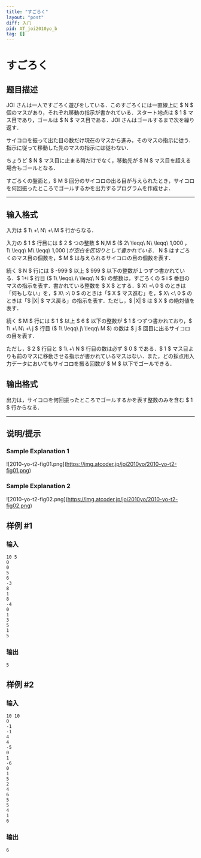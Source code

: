 ```yaml
---
title: "すごろく"
layout: "post"
diff: 入门
pid: AT_joi2010yo_b
tag: []
---
```


# すごろく

## 题目描述

[problemUrl]: https://atcoder.jp/contests/joi2010yo/tasks/joi2010yo_b

JOI さんは一人ですごろく遊びをしている．このすごろくには一直線上に $ N $ 個のマスがあり，それぞれ移動の指示が書かれている．スタート地点は $ 1 $ マス目であり，ゴールは $ N $ マス目である．JOI さんはゴールするまで次を繰り返す．

サイコロを振って出た目の数だけ現在のマスから進み，そのマスの指示に従う．指示に従って移動した先のマスの指示には従わない．

ちょうど $ N $ マス目に止まる時だけでなく，移動先が $ N $ マス目を超える場合もゴールとなる．

すごろくの盤面と，$ M $ 回分のサイコロの出る目が与えられたとき，サイコロを何回振ったところでゴールするかを出力するプログラムを作成せよ．

- - - - - -

## 输入格式

入力は $ 1\ +\ N\ +\ M $ 行からなる．

入力の $ 1 $ 行目には $ 2 $ つの整数 $ N,M $ ($ 2\ \leqq\ N\ \leqq\ 1\,000 $，$ 1\ \leqq\ M\ \leqq\ 1\,000 $) が空白を区切りとして書かれている．$ N $ はすごろくのマス目の個数を，$ M $ は与えられるサイコロの目の個数を表す．

続く $ N $ 行には $ -999 $ 以上 $ 999 $ 以下の整数が１つずつ書かれている．$ 1+i $ 行目 ($ 1\ \leqq\ i\ \leqq\ N $) の整数は，すごろくの $ i $ 番目のマスの指示を表す．書かれている整数を $ X $ とする．$ X\ =\ 0 $ のときは「何もしない」を，$ X\ >\ 0 $ のときは「$ X $ マス進む」を，$ X\ <\ 0 $ のときは「$ |X| $ マス戻る」の指示を表す．ただし，$ |X| $ は $ X $ の絶対値を表す．

続く $ M $ 行には $ 1 $ 以上 $ 6 $ 以下の整数が $ 1 $ つずつ書かれており，$ 1\ +\ N\ +\ j $ 行目 ($ 1\ \leqq\ j\ \leqq\ M $) の数は $ j $ 回目に出るサイコロの目を表す．

ただし，$ 2 $ 行目と $ 1\ +\ N $ 行目の数は必ず $ 0 $ である．$ 1 $ マス目よりも前のマスに移動させる指示が書かれているマスはない．また，どの採点用入力データにおいてもサイコロを振る回数が $ M $ 以下でゴールできる．

## 输出格式

出力は，サイコロを何回振ったところでゴールするかを表す整数のみを含む $ 1 $ 行からなる．

- - - - - -

## 说明/提示

### Sample Explanation 1

!\[2010-yo-t2-fig01.png\](https://img.atcoder.jp/joi2010yo/2010-yo-t2-fig01.png)

### Sample Explanation 2

!\[2010-yo-t2-fig02.png\](https://img.atcoder.jp/joi2010yo/2010-yo-t2-fig02.png)

## 样例 #1

### 输入

```
10 5
0
0
5
6
-3
8
1
8
-4
0
1
3
5
1
5
```

### 输出

```
5
```

## 样例 #2

### 输入

```
10 10
0
-1
-1
4
4
-5
0
1
-6
0
1
5
2
4
6
5
5
4
1
6
```

### 输出

```
6
```

